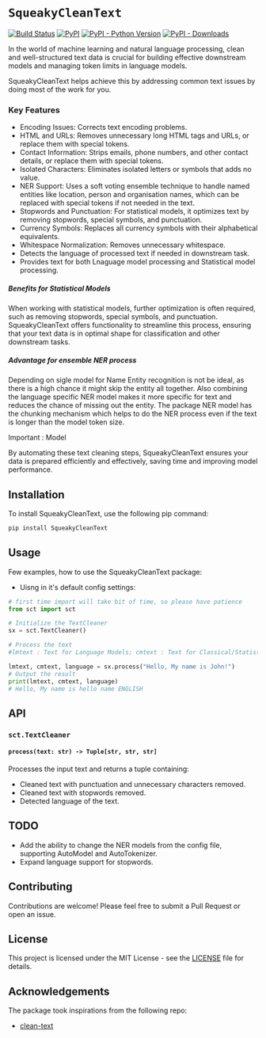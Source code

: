 
# `SqueakyCleanText` 

[![Build Status](https://img.shields.io/github/workflow/status/rhnfzl/SqueakyCleanText/Test)](https://github.com/rhnfzl/SqueakyCleanText/actions/workflows/test.yml) [![PyPI](https://img.shields.io/pypi/v/squeakycleantext.svg)](https://pypi.org/project/squeakycleantext/) [![PyPI - Python Version](https://img.shields.io/pypi/pyversions/squeakycleantext.svg)](https://pypi.org/project/squeakycleantext/) [![PyPI - Downloads](https://img.shields.io/pypi/dm/squeakycleantext)](https://pypistats.org/packages/squeakycleantext)

In the world of machine learning and natural language processing, clean and well-structured text data is crucial for building effective downstream models and managing token limits in language models. 

SqueakyCleanText helps achieve this by addressing common text issues by doing most of the work for you.

### Key Features
- Encoding Issues: Corrects text encoding problems.
- HTML and URLs: Removes unnecessary long HTML tags and URLs, or replace them with special tokens.
- Contact Information: Strips emails, phone numbers, and other contact details, or replace them with special tokens.
- Isolated Characters: Eliminates isolated letters or symbols that adds no value.
- NER Support: Uses a soft voting ensemble technique to handle named entities like location, person and organisation names, which can be replaced with special tokens if not needed in the text.
- Stopwords and Punctuation: For statistical models, it optimizes text by removing stopwords, special symbols, and punctuation.
- Currency Symbols: Replaces all currency symbols with their alphabetical equivalents.
- Whitespace Normalization: Removes unnecessary whitespace.
- Detects the language of processed text if needed in downstream task.
- Provides text for both Lnaguage model processing and Statistical model processing.

##### Benefits for Statistical Models
When working with statistical models, further optimization is often required, such as removing stopwords, special symbols, and punctuation. 
SqueakyCleanText offers functionality to streamline this process, ensuring that your text data is in optimal shape for classification and other downstream tasks.


##### Advantage for ensemble NER process
Depending on sigle model for Name Entity recognition is not be ideal, as there is a high chance it might skip the entity all together. Also combining the language specific NER model makes it more specific for text and reduces the chance of missing out the entity.
The package NER model has the chunking mechanism which helps to do the NER process even if the text is longer than the model token size.

Important : Model 

By automating these text cleaning steps, SqueakyCleanText ensures your data is prepared efficiently and effectively, saving time and improving model performance.

## Installation

To install SqueakyCleanText, use the following pip command:

```sh
pip install SqueakyCleanText
```

## Usage

Few examples, how to use the SqueakyCleanText package:

- Uisng in it's default config settings:
```python
# first time import will take bit of time, so please have patience
from sct import sct

# Initialize the TextCleaner
sx = sct.TextCleaner()

# Process the text
#lmtext : Text for Language Models; cmtext : Text for Classical/Statistical ML, language : Processed text language

lmtext, cmtext, language = sx.process("Hello, My name is John!")
# Output the result
print(lmtext, cmtext, language)
# Hello, My name is hello name ENGLISH
```

## API

### `sct.TextCleaner`

#### `process(text: str) -> Tuple[str, str, str]`

Processes the input text and returns a tuple containing:
- Cleaned text with punctuation and unnecessary characters removed.
- Cleaned text with stopwords removed.
- Detected language of the text.

## TODO

- Add the ability to change the NER models from the config file, supporting AutoModel and AutoTokenizer.
- Expand language support for stopwords.

## Contributing

Contributions are welcome! Please feel free to submit a Pull Request or open an issue.

## License

This project is licensed under the MIT License - see the [LICENSE](LICENSE) file for details.

## Acknowledgements

The package took inspirations from the following repo:

- [clean-text](https://github.com/jfilter/clean-text)